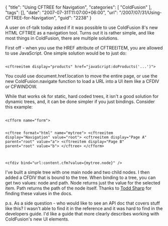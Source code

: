 {
	"title": "Using CFTREE for Navigation",
	"categories": [
		"ColdFusion"
	],
	"tags": [],
	"date": "2007-07-31T11:07:00+06:00",
	"url": "/2007/07/31/Using-CFTREE-for-Navigation",
	"guid": "2238"
}

A user on cf-talk today asked if it was possible to use ColdFusion 8's new HTML CFTREE as a navigation tool. Turns out it is rather simple, and like most things in ColdFusion, there are multiple solutions.

First off - when you use the HREF attribute of CFTREEITEM, you are allowed to use JavaScript. One simple solution would be to just do:

<code>
&lt;cftreeitem display="products" href="javaScript:doProducts('...')"&gt;
</code>

You could use document.href.location to move the entire page, or use the new ColdFusion.navigate function to load a URL into a UI item like a CFDIV or CFWINDOW.

While that works ok for static, hard coded trees, it isn't a good solution for dynamic trees, and, it can be done simpler if you just bindings. Consider this example:

<code>
&lt;cfform name="form"&gt;

&lt;cftree format="html" name="mytree"&gt;
	&lt;cftreeitem display="Navigation" value="root"&gt;
	&lt;cftreeitem display="Page A" parent="root" value="a"&gt;
	&lt;cftreeitem display="Page B" parent="root" value="b"&gt;
&lt;/cftree&gt;
&lt;/cfform&gt;

&lt;cfdiv bind="url:content.cfm?value={mytree.node}" /&gt;
</code>

I've built a simple tree with one main node and two child nodes. I then added a CFDIV that is bound to the tree. When binding to a tree, you can get two values: node and path. Node returns just the value for the selected item. Path returns the path of the node itself. Thanks to <a href="http://cfsilence.com/blog/client/index.cfm">Todd Sharp</a> for finding these values in the docs. 

p.s. As a side question - who would like to see an API doc that covers stuff like this? I wasn't able to find it in the reference and it was hard to find in the developers guide. I'd like a guide that more clearly describes working with ColdFusion's new UI elements.